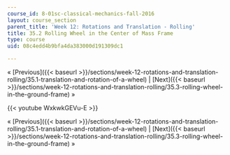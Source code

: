 ```yaml
---
course_id: 8-01sc-classical-mechanics-fall-2016
layout: course_section
parent_title: 'Week 12: Rotations and Translation - Rolling'
title: 35.2 Rolling Wheel in the Center of Mass Frame
type: course
uid: 08c4edd4b9bfa4da383000d191309dc1

---
```


« [Previous]({{< baseurl >}}/sections/week-12-rotations-and-translation-rolling/35.1-translation-and-rotation-of-a-wheel) | [Next]({{< baseurl >}}/sections/week-12-rotations-and-translation-rolling/35.3-rolling-wheel-in-the-ground-frame) »

{{< youtube WxkwkGEVu-E >}}

« [Previous]({{< baseurl >}}/sections/week-12-rotations-and-translation-rolling/35.1-translation-and-rotation-of-a-wheel) | [Next]({{< baseurl >}}/sections/week-12-rotations-and-translation-rolling/35.3-rolling-wheel-in-the-ground-frame) »